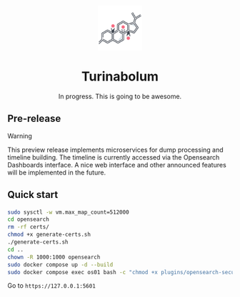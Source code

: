 <p align="center">
<img alt="Logo" src="assets/progesterone.png" height="100px">
</p>

<h1 align="center">Turinabolum</h1>

<p align="center">
In progress. This is going to be awesome. 
</p>

## Pre-release

> [!WARNING]
> This preview release implements microservices for dump processing and timeline building. The timeline is currently accessed via the Opensearch Dashboards interface. A nice web interface and other announced features will be implemented in the future.

## Quick start

```bash
sudo sysctl -w vm.max_map_count=512000
cd opensearch
rm -rf certs/
chmod +x generate-certs.sh
./generate-certs.sh
cd ..
chown -R 1000:1000 opensearch
sudo docker compose up -d --build
sudo docker compose exec os01 bash -c "chmod +x plugins/opensearch-security/tools/securityadmin.sh && bash plugins/opensearch-security/tools/securityadmin.sh -cd config/opensearch-security -icl -nhnv -cacert config/certificates/ca/ca.pem -cert config/certificates/ca/admin.pem -key config/certificates/ca/admin.key -h localhost"
```


Go to `https://127.0.0.1:5601`
